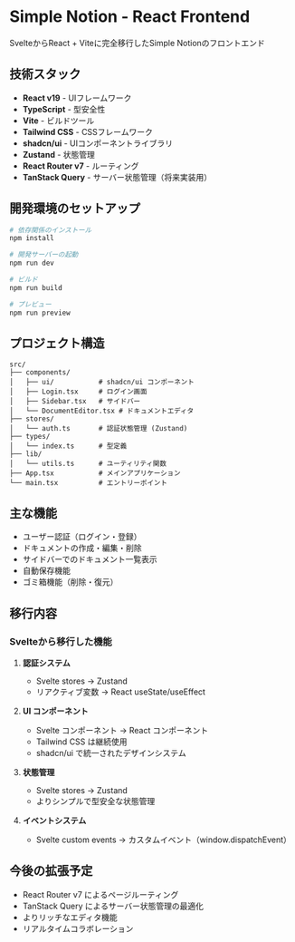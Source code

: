 # Simple Notion - React Frontend

SvelteからReact + Viteに完全移行したSimple Notionのフロントエンド

## 技術スタック

- **React v19** - UIフレームワーク
- **TypeScript** - 型安全性
- **Vite** - ビルドツール
- **Tailwind CSS** - CSSフレームワーク
- **shadcn/ui** - UIコンポーネントライブラリ
- **Zustand** - 状態管理
- **React Router v7** - ルーティング
- **TanStack Query** - サーバー状態管理（将来実装用）

## 開発環境のセットアップ

```bash
# 依存関係のインストール
npm install

# 開発サーバーの起動
npm run dev

# ビルド
npm run build

# プレビュー
npm run preview
```

## プロジェクト構造

```
src/
├── components/
│   ├── ui/           # shadcn/ui コンポーネント
│   ├── Login.tsx     # ログイン画面
│   ├── Sidebar.tsx   # サイドバー
│   └── DocumentEditor.tsx # ドキュメントエディタ
├── stores/
│   └── auth.ts       # 認証状態管理 (Zustand)
├── types/
│   └── index.ts      # 型定義
├── lib/
│   └── utils.ts      # ユーティリティ関数
├── App.tsx           # メインアプリケーション
└── main.tsx          # エントリーポイント
```

## 主な機能

- ユーザー認証（ログイン・登録）
- ドキュメントの作成・編集・削除
- サイドバーでのドキュメント一覧表示
- 自動保存機能
- ゴミ箱機能（削除・復元）

## 移行内容

### Svelteから移行した機能

1. **認証システム**
   - Svelte stores → Zustand
   - リアクティブ変数 → React useState/useEffect

2. **UI コンポーネント**
   - Svelte コンポーネント → React コンポーネント
   - Tailwind CSS は継続使用
   - shadcn/ui で統一されたデザインシステム

3. **状態管理**
   - Svelte stores → Zustand
   - よりシンプルで型安全な状態管理

4. **イベントシステム**
   - Svelte custom events → カスタムイベント（window.dispatchEvent）

## 今後の拡張予定

- React Router v7 によるページルーティング
- TanStack Query によるサーバー状態管理の最適化
- よりリッチなエディタ機能
- リアルタイムコラボレーション
